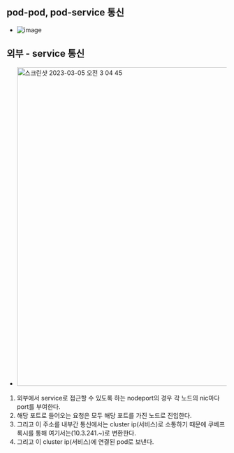 ## pod-pod, pod-service 통신
- ![image](https://user-images.githubusercontent.com/62214428/222945798-86a9716f-6a66-48f1-b061-016f463dcc34.png)

## 외부 - service 통신
- <img width="728" alt="스크린샷 2023-03-05 오전 3 04 45" src="https://user-images.githubusercontent.com/62214428/222921784-ab06a89b-0799-46a9-b02e-26dbe2164e65.png">

1. 외부에서 service로 접근할 수 있도록 하는 nodeport의 경우 각 노드의 nic마다 port를 부여한다.
2. 해당 포트로 들어오는 요청은 모두 해당 포트를 가진 노드로 진입한다.
3. 그리고 이 주소를 내부간 통신에서는 cluster ip(서비스)로 소통하기 때문에 쿠베프록시를 통해 여기서는(10.3.241.~)로 변환한다.
4. 그리고 이 cluster ip(서비스)에 연결된 pod로 보낸다.
